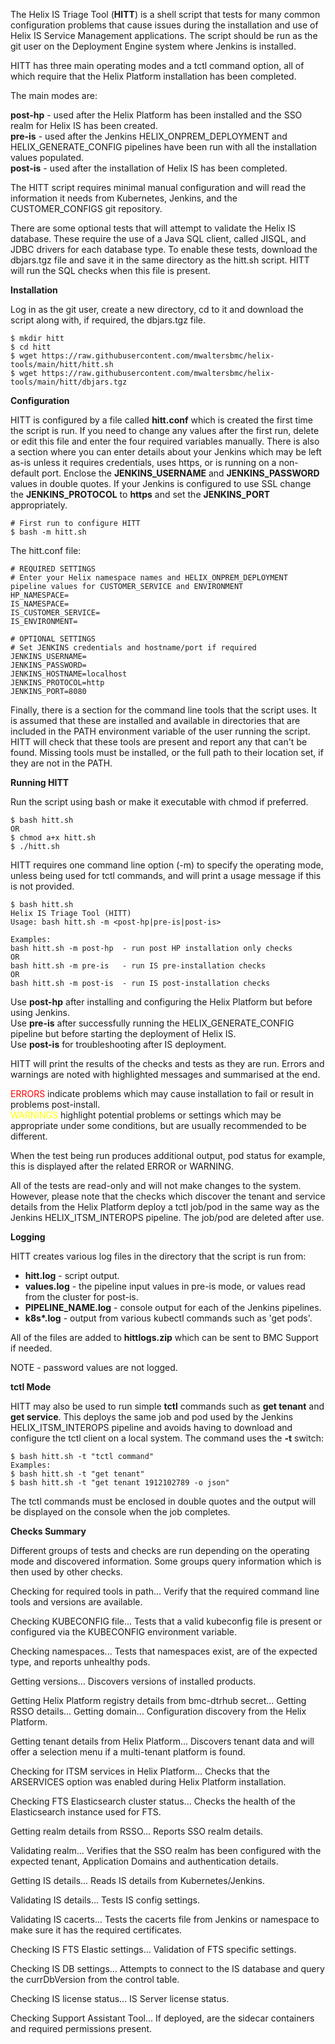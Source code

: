 The Helix IS Triage Tool (**HITT**) is a shell script that tests for many common configuration problems that cause issues during the installation and use of Helix IS Service Management applications.  The script should be run as the git user on the Deployment Engine system where Jenkins is installed.

HITT has three main operating modes and a tctl command option, all of which require that the Helix Platform installation has been completed.

The main modes are:

**post-hp**	- used after the Helix Platform has been installed and the SSO realm for Helix IS has been created.\
**pre-is**	- used after the Jenkins HELIX_ONPREM_DEPLOYMENT and HELIX_GENERATE_CONFIG pipelines have been run with all the installation values populated.\
**post-is**	- used after the installation of Helix IS has been completed.

The HITT script requires minimal manual configuration and will read the information it needs from Kubernetes, Jenkins, and the CUSTOMER_CONFIGS git repository.

There are some optional tests that will attempt to validate the Helix IS database.  These require the use of a Java SQL client, called JISQL, and JDBC drivers for each database type.  To enable these tests, download the dbjars.tgz file and save it in the same directory as the hitt.sh script.  HITT will run the SQL checks when this file is present.

**Installation**

Log in as the git user, create a new directory, cd to it and download the script along with, if required, the dbjars.tgz file.

```
$ mkdir hitt
$ cd hitt
$ wget https://raw.githubusercontent.com/mwaltersbmc/helix-tools/main/hitt/hitt.sh
$ wget https://raw.githubusercontent.com/mwaltersbmc/helix-tools/main/hitt/dbjars.tgz
```

**Configuration**

HITT is configured by a file called **hitt.conf** which is created the first time the script is run. If you need to change any values after the first run, delete or edit this file and enter the four required variables manually. There is also a section where you can enter details about your Jenkins which may be left as-is unless it requires credentials, uses https, or is running on a non-default port. Enclose the **JENKINS_USERNAME** and **JENKINS_PASSWORD** values in double quotes.  If your Jenkins is configured to use SSL change the **JENKINS_PROTOCOL** to **https** and set the **JENKINS_PORT** appropriately.

```
# First run to configure HITT
$ bash -m hitt.sh
```
The hitt.conf file:

```
# REQUIRED SETTINGS
# Enter your Helix namespace names and HELIX_ONPREM_DEPLOYMENT pipeline values for CUSTOMER_SERVICE and ENVIRONMENT
HP_NAMESPACE=
IS_NAMESPACE=
IS_CUSTOMER_SERVICE=
IS_ENVIRONMENT=

# OPTIONAL SETTINGS
# Set JENKINS credentials and hostname/port if required
JENKINS_USERNAME=
JENKINS_PASSWORD=
JENKINS_HOSTNAME=localhost
JENKINS_PROTOCOL=http
JENKINS_PORT=8080
```

Finally, there is a section for the command line tools that the script uses.  It is assumed that these are installed and available in directories that are included in the PATH environment variable of the user running the script.  HITT will check that these tools are present and report any that can't be found.  Missing tools must be installed, or the full path to their location set, if they are not in the PATH.

**Running HITT**

Run the script using bash or make it executable with chmod if preferred.

```
$ bash hitt.sh
OR
$ chmod a+x hitt.sh
$ ./hitt.sh
```

HITT requires one command line option (-m) to specify the operating mode, unless being used for tctl commands, and will print a usage message if this is not provided.

```
$ bash hitt.sh
Helix IS Triage Tool (HITT)
Usage: bash hitt.sh -m <post-hp|pre-is|post-is>

Examples:
bash hitt.sh -m post-hp  - run post HP installation only checks
OR
bash hitt.sh -m pre-is   - run IS pre-installation checks
OR
bash hitt.sh -m post-is  - run IS post-installation checks
```

Use **post-hp** after installing and configuring the Helix Platform but before using Jenkins.\
Use **pre-is** after successfully running the HELIX_GENERATE_CONFIG pipeline but before starting the deployment of Helix IS.\
Use **post-is** for troubleshooting after IS deployment.

HITT will print the results of the checks and tests as they are run.  Errors and warnings are noted with highlighted messages and summarised at the end.

<span style="color:red">ERRORS</span> indicate problems which may cause installation to fail or result in problems post-install.\
<span style="color:yellow">WARNINGS</span> highlight potential problems or settings which may be appropriate under some conditions, but are usually recommended to be different.

When the test being run produces additional output, pod status for example, this is displayed after the related ERROR or WARNING.

All of the tests are read-only and will not make changes to the system.  However, please note that the checks which discover the tenant and service details from the Helix Platform deploy a tctl job/pod in the same way as the Jenkins HELIX_ITSM_INTEROPS pipeline.  The job/pod are deleted after use.

**Logging**

HITT creates various log files in the directory that the script is run from:

- **hitt.log** - script output.
- **values.log** - the pipeline input values in pre-is mode, or values read from the cluster for post-is.
- **PIPELINE_NAME.log** - console output for each of the Jenkins pipelines.
- **k8s\*.log** - output from various kubectl commands such as 'get pods'.

All of the files are added to **hittlogs.zip** which can be sent to BMC Support if needed.

NOTE - password values are not logged.

**tctl Mode**

HITT may also be used to run simple **tctl** commands such as **get tenant** and **get service**.  This deploys the same job and pod used by the Jenkins HELIX_ITSM_INTEROPS pipeline and avoids having to download and configure the tctl client on a local system.  The command uses the **-t** switch:

```
$ bash hitt.sh -t "tctl command"
Examples:
$ bash hitt.sh -t "get tenant"
$ bash hitt.sh -t "get tenant 1912102789 -o json"
```

The tctl commands must be enclosed in double quotes and the output will be displayed on the console when the job completes.

**Checks Summary**

Different groups of tests and checks are run depending on the operating mode and discovered information.  Some groups query information which is then used by other checks.

Checking for required tools in path...
	Verify that the required command line tools and versions are available.

Checking KUBECONFIG file...
  Tests that a valid kubeconfig file is present or configured via the KUBECONFIG environment variable.

Checking namespaces...
  Tests that namespaces exist, are of the expected type, and reports unhealthy pods.

Getting versions...
  Discovers versions of installed products.

Getting Helix Platform registry details from bmc-dtrhub secret...
Getting RSSO details...
Getting domain...
	Configuration discovery from the Helix Platform.

Getting tenant details from Helix Platform...
  Discovers tenant data and will offer a selection menu if a multi-tenant platform is found.

Checking for ITSM services in Helix Platform...
  Checks that the ARSERVICES option was enabled during Helix Platform installation.

Checking FTS Elasticsearch cluster status...
  Checks the health of the Elasticsearch instance used for FTS.

Getting realm details from RSSO...
  Reports SSO realm details.

Validating realm...
  Verifies that the SSO realm has been configured with the expected tenant, Application Domains and authentication details.

Getting IS details...
  Reads IS details from Kubernetes/Jenkins.

Validating IS details...
  Tests IS config settings.

Validating IS cacerts...
  Tests the cacerts file from Jenkins or namespace to make sure it has the required certificates.

Checking IS FTS Elastic settings...
  Validation of FTS specific settings.

Checking IS DB settings...
	Attempts to connect to the IS database and query the currDbVersion from the control table.

Checking IS license status...
  IS Server license status.

Checking Support Assistant Tool...
  If deployed, are the sidecar containers and required permissions present.
